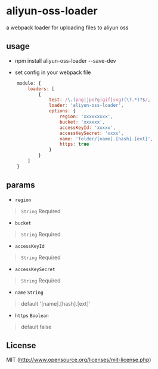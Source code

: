 # aliyun-oss-loader

a webpack loader for uploading files to aliyun oss

## usage
- npm install aliyun-oss-loader --save-dev

- set config in your webpack file

``` javascript
    module: {
        loaders: [
            {
                test: /\.(png|jpe?g|gif|svg)(\?.*)?$/,
                loader: 'aliyun-oss-loader',
                options: {
                    region: 'xxxxxxxxx',
                    bucket: 'xxxxxx',
                    accessKeyId: 'xxxxx',
                    accessKeySecret: 'xxxx',
                    name: 'folder/[name].[hash].[ext]',
                    https: true
                }
            }
        ]
    }

```

## params

- `region`
> `String` Required
- `bucket` 
> `String` Required
- `accessKeyId`
> `String` Required
- `accessKeySecret`
> `String` Required
- `name` `String`
> default '[name].[hash].[ext]'
- `https` `Boolean`
> default false


## License

MIT (http://www.opensource.org/licenses/mit-license.php)